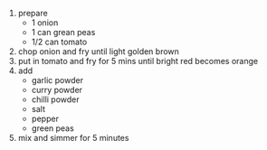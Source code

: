 1. prepare
    - 1 onion
    - 1 can grean peas
    - 1/2 can tomato
2. chop onion and fry until light golden brown
3. put in tomato and fry for 5 mins until bright red becomes orange
4. add
    - garlic powder
    - curry powder
    - chilli powder
    - salt
    - pepper
    - green peas
5. mix and simmer for 5 minutes
